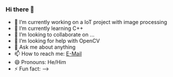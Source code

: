 ### Hi there 👋


- 🔭 I’m currently working on a IoT project with image processing
- 🌱 I’m currently learning C++
- 👯 I’m looking to collaborate on ...
- 🤔 I’m looking for help with OpenCV
- 💬 Ask me about anything
- 📫 How to reach me: [E-Mail](mailto:ongan.mehmetali@gmail.com)
- 😄 Pronouns: He/Him
- ⚡ Fun fact: 
-->
